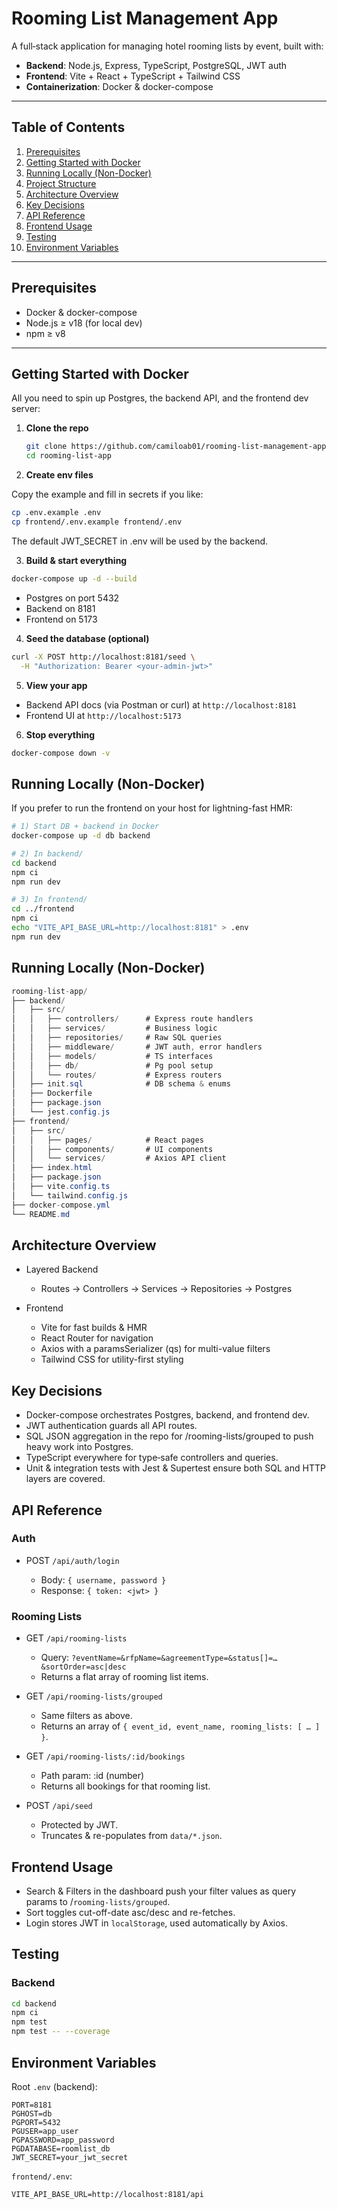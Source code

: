 # Rooming List Management App

A full‐stack application for managing hotel rooming lists by event, built with:

- **Backend**: Node.js, Express, TypeScript, PostgreSQL, JWT auth
- **Frontend**: Vite + React + TypeScript + Tailwind CSS
- **Containerization**: Docker & docker-compose

---

## Table of Contents

1. [Prerequisites](#prerequisites)
2. [Getting Started with Docker](#getting-started-with-docker)
3. [Running Locally (Non-Docker)](#running-locally-non-docker)
4. [Project Structure](#project-structure)
5. [Architecture Overview](#architecture-overview)
6. [Key Decisions](#key-decisions)
7. [API Reference](#api-reference)
8. [Frontend Usage](#frontend-usage)
9. [Testing](#testing)
10. [Environment Variables](#environment-variables)

---

## Prerequisites

- Docker & docker-compose
- Node.js ≥ v18 (for local dev)
- npm ≥ v8

---

## Getting Started with Docker

All you need to spin up Postgres, the backend API, and the frontend dev server:

1. **Clone the repo**

   ```bash
   git clone https://github.com/camiloab01/rooming-list-management-app.git
   cd rooming-list-app
   ```

2. **Create env files**

Copy the example and fill in secrets if you like:

```bash
cp .env.example .env
cp frontend/.env.example frontend/.env
```

The default JWT_SECRET in .env will be used by the backend.

3. **Build & start everything**

```bash
docker-compose up -d --build
```

- Postgres on port 5432
- Backend on 8181
- Frontend on 5173

4. **Seed the database (optional)**

```bash
curl -X POST http://localhost:8181/seed \
  -H "Authorization: Bearer <your-admin-jwt>"
```

5. **View your app**

- Backend API docs (via Postman or curl) at `http://localhost:8181`
- Frontend UI at `http://localhost:5173`

6. **Stop everything**

```bash
docker-compose down -v
```

## Running Locally (Non-Docker)

If you prefer to run the frontend on your host for lightning-fast HMR:

```bash
# 1) Start DB + backend in Docker
docker-compose up -d db backend

# 2) In backend/
cd backend
npm ci
npm run dev

# 3) In frontend/
cd ../frontend
npm ci
echo "VITE_API_BASE_URL=http://localhost:8181" > .env
npm run dev
```

## Running Locally (Non-Docker)

```csharp
rooming-list-app/
├── backend/
│   ├── src/
│   │   ├── controllers/      # Express route handlers
│   │   ├── services/         # Business logic
│   │   ├── repositories/     # Raw SQL queries
│   │   ├── middleware/       # JWT auth, error handlers
│   │   ├── models/           # TS interfaces
│   │   ├── db/               # Pg pool setup
│   │   └── routes/           # Express routers
│   ├── init.sql              # DB schema & enums
│   ├── Dockerfile
│   ├── package.json
│   └── jest.config.js
├── frontend/
│   ├── src/
│   │   ├── pages/            # React pages
│   │   ├── components/       # UI components
│   │   └── services/         # Axios API client
│   ├── index.html
│   ├── package.json
│   ├── vite.config.ts
│   └── tailwind.config.js
├── docker-compose.yml
└── README.md
```

## Architecture Overview

- Layered Backend

  - Routes → Controllers → Services → Repositories → Postgres

- Frontend

  - Vite for fast builds & HMR
  - React Router for navigation
  - Axios with a paramsSerializer (qs) for multi-value filters
  - Tailwind CSS for utility-first styling

## Key Decisions

- Docker-compose orchestrates Postgres, backend, and frontend dev.
- JWT authentication guards all API routes.
- SQL JSON aggregation in the repo for /rooming-lists/grouped to push heavy work into Postgres.
- TypeScript everywhere for type‐safe controllers and queries.
- Unit & integration tests with Jest & Supertest ensure both SQL and HTTP layers are covered.

## API Reference

### Auth

- POST `/api/auth/login`

  - Body: `{ username, password }`
  - Response: `{ token: <jwt> }`

### Rooming Lists

- GET `/api/rooming-lists`

  - Query: `?eventName=&rfpName=&agreementType=&status[]=…&sortOrder=asc|desc`
  - Returns a flat array of rooming list items.

- GET `/api/rooming-lists/grouped`

  - Same filters as above.
  - Returns an array of `{ event_id, event_name, rooming_lists: [ … ] }`.

- GET `/api/rooming-lists/:id/bookings`

  - Path param: :id (number)
  - Returns all bookings for that rooming list.

- POST `/api/seed`
  - Protected by JWT.
  - Truncates & re-populates from `data/*.json`.

## Frontend Usage

- Search & Filters in the dashboard push your filter values as query params to /`rooming-lists/grouped`.
- Sort toggles cut-off-date asc/desc and re-fetches.
- Login stores JWT in `localStorage`, used automatically by Axios.

## Testing

### Backend

```bash
cd backend
npm ci
npm test
npm test -- --coverage
```

## Environment Variables

Root `.env` (backend):

```dotenv
PORT=8181
PGHOST=db
PGPORT=5432
PGUSER=app_user
PGPASSWORD=app_password
PGDATABASE=roomlist_db
JWT_SECRET=your_jwt_secret
```

`frontend/.env`:

```dotenv
VITE_API_BASE_URL=http://localhost:8181/api
```
